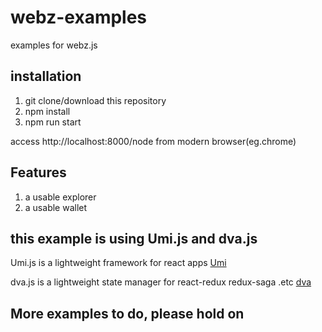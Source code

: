# webz-examples

examples for webz.js

## installation

1.  git clone/download this repository
2.  npm install
3.  npm run start

access http://localhost:8000/node from modern browser(eg.chrome)

## Features

1.  a usable explorer
2.  a usable wallet

## this example is using Umi.js and dva.js

Umi.js is a lightweight framework for react apps
[Umi](https://github.com/umijs/umi)

dva.js is a lightweight state manager for react-redux redux-saga .etc
[dva](https://github.com/dvajs/dva)

## More examples to do, please hold on
